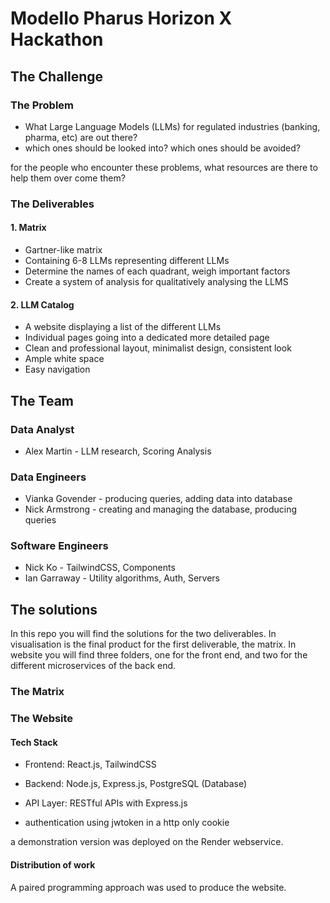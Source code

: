 # Modello Pharus Horizon X Hackathon

## The Challenge

### The Problem

- What Large Language Models (LLMs) for regulated industries (banking, pharma, etc) are out there?
- which ones should be looked into? which ones should be avoided?

for the people who encounter these problems, what resources are there to help them over come them?

### The Deliverables

#### 1. Matrix

- Gartner-like matrix
- Containing 6-8 LLMs representing different LLMs
- Determine the names of each quadrant, weigh important factors
- Create a system of analysis for qualitatively analysing the LLMS

#### 2. LLM Catalog

- A website displaying a list of the different LLMs
- Individual pages going into a dedicated more detailed page
- Clean and professional layout, minimalist design, consistent look
- Ample white space
- Easy navigation

## The Team

### Data Analyst

- Alex Martin - LLM research, Scoring Analysis

### Data Engineers

- Vianka Govender - producing queries, adding data into database
- Nick Armstrong - creating and managing the database, producing queries

### Software Engineers

- Nick Ko - TailwindCSS, Components
- Ian Garraway - Utility algorithms, Auth, Servers

## The solutions

In this repo you will find the solutions for the two deliverables.
In visualisation is the final product for the first deliverable, the matrix. 
In website you will find three folders, one for the front end, and two for the different microservices of the back end.

### The Matrix

### The Website

#### Tech Stack

- Frontend: React.js, TailwindCSS
- Backend: Node.js, Express.js, PostgreSQL (Database)
- API Layer: RESTful APIs with Express.js

- authentication using jwtoken in a http only cookie
  
a demonstration version was deployed on the Render webservice.

#### Distribution of work

A paired programming approach was used to produce the website.
